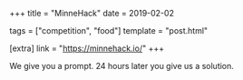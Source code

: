+++
title = "MinneHack"
date = 2019-02-02

tags = ["competition", "food"]
template = "post.html"

[extra]
link = "https://minnehack.io/"
+++

We give you a prompt. 24 hours later you give us a solution.
